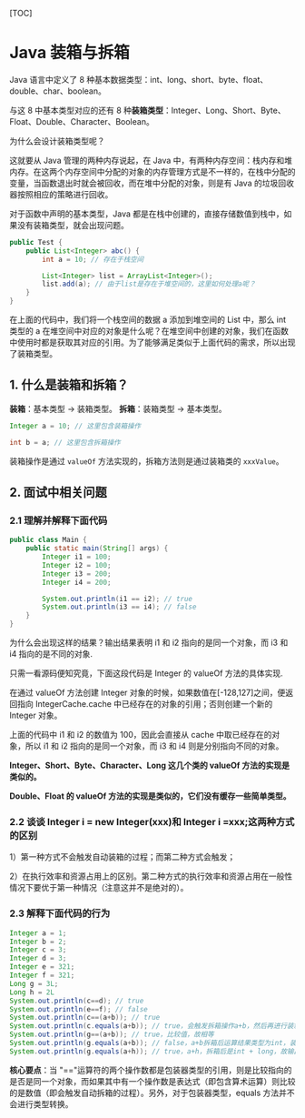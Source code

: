 [TOC]

# Java 装箱与拆箱

Java 语言中定义了 8 种基本数据类型：int、long、short、byte、float、double、char、boolean。

与这 8 中基本类型对应的还有 8 种**装箱类型**：Integer、Long、Short、Byte、Float、Double、Character、Boolean。

为什么会设计装箱类型呢？

这就要从 Java 管理的两种内存说起，在 Java 中，有两种内存空间：栈内存和堆内存。在这两个内存空间中分配的对象的内存管理方式是不一样的，在栈中分配的变量，当函数退出时就会被回收，而在堆中分配的对象，则是有 Java 的垃圾回收器按照相应的策略进行回收。

对于函数中声明的基本类型，Java 都是在栈中创建的，直接存储数值到栈中，如果没有装箱类型，就会出现问题。

```java
public Test {
    public List<Integer> abc() {
        int a = 10; // 存在于栈空间

        List<Integer> list = ArrayList<Integer>();
        list.add(a); // 由于list是存在于堆空间的，这里如何处理a呢？
    }
}
```

在上面的代码中，我们将一个栈空间的数据 a 添加到堆空间的 List 中，那么 int 类型的 a 在堆空间中对应的对象是什么呢？在堆空间中创建的对象，我们在函数中使用时都是获取其对应的引用。为了能够满足类似于上面代码的需求，所以出现了装箱类型。

## 1. 什么是装箱和拆箱？

**装箱**：基本类型 $\rightarrow$ 装箱类型。
**拆箱**：装箱类型 $\rightarrow$ 基本类型。

```java
Integer a = 10; // 这里包含装箱操作

int b = a; // 这里包含拆箱操作
```

装箱操作是通过 `valueOf` 方法实现的，拆箱方法则是通过装箱类的 `xxxValue`。

## 2. 面试中相关问题

### 2.1 理解并解释下面代码

```java
public class Main {
    public static main(String[] args) {
        Integer i1 = 100;
        Integer i2 = 100;
        Integer i3 = 200;
        Integer i4 = 200;

        System.out.println(i1 == i2); // true
        System.out.println(i3 == i4); // false
    }
}
```

为什么会出现这样的结果？输出结果表明 i1 和 i2 指向的是同一个对象，而 i3 和 i4 指向的是不同的对象.

只需一看源码便知究竟，下面这段代码是 Integer 的 valueOf 方法的具体实现.

在通过 valueOf 方法创建 Integer 对象的时候，如果数值在[-128,127]之间，便返回指向 IntegerCache.cache 中已经存在的对象的引用；否则创建一个新的 Integer 对象。

上面的代码中 i1 和 i2 的数值为 100，因此会直接从 cache 中取已经存在的对象，所以 i1 和 i2 指向的是同一个对象，而 i3 和 i4 则是分别指向不同的对象。

**Integer、Short、Byte、Character、Long 这几个类的 valueOf 方法的实现是类似的。**

**Double、Float 的 valueOf 方法的实现是类似的，它们没有缓存一些简单类型。**

### 2.2 谈谈 Integer i = new Integer(xxx)和 Integer i =xxx;这两种方式的区别

1）第一种方式不会触发自动装箱的过程；而第二种方式会触发；

2）在执行效率和资源占用上的区别。第二种方式的执行效率和资源占用在一般性情况下要优于第一种情况（注意这并不是绝对的）。

### 2.3 解释下面代码的行为

```java
Integer a = 1;
Integer b = 2;
Integer c = 3;
Integer d = 3;
Integer e = 321;
Integer f = 321;
Long g = 3L;
Long h = 2L
System.out.println(c==d); // true
System.out.println(e==f); // false
System.out.println(c==(a+b)); // true
System.out.println(c.equals(a+b)); // true，会触发拆箱操作a+b，然后再进行装箱操作。
System.out.println(g==(a+b)); // true，比较值，故相等
System.out.println(g.equals(a+b)); // false，a+b拆箱后运算结果类型为int，装箱调用的是Integer.valueOf，所以前后类型不相同。
System.out.println(g.equals(a+h)); // true，a+h，拆箱后是int + long，故输出为long，调用的装箱时Long.valueOf
```

**核心要点**：当 "=="运算符的两个操作数都是包装器类型的引用，则是比较指向的是否是同一个对象，而如果其中有一个操作数是表达式（即包含算术运算）则比较的是数值（即会触发自动拆箱的过程）。另外，对于包装器类型，equals 方法并不会进行类型转换。
